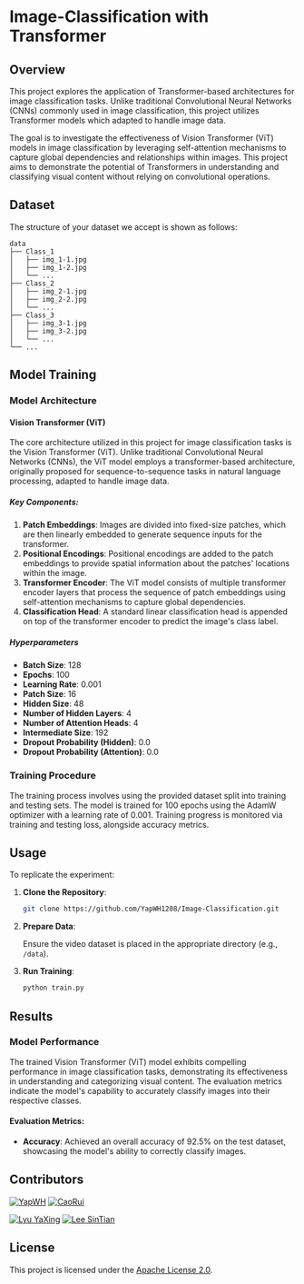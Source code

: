 # Image-Classification with Transformer

## Overview

This project explores the application of Transformer-based architectures for image classification tasks. Unlike traditional Convolutional Neural Networks (CNNs) commonly used in image classification, this project utilizes Transformer models which adapted to handle image data.

The goal is to investigate the effectiveness of Vision Transformer (ViT) models in image classification by leveraging self-attention mechanisms to capture global dependencies and relationships within images. This project aims to demonstrate the potential of Transformers in understanding and classifying visual content without relying on convolutional operations.

## Dataset

The structure of your dataset we accept is shown as follows:
```
data
├── Class_1
│   ├── img_1-1.jpg
│   ├── img_1-2.jpg
│   └── ...
├── Class_2
│   ├── img_2-1.jpg
│   ├── img_2-2.jpg
│   └── ...
├── Class_3
│   ├── img_3-1.jpg
│   ├── img_3-2.jpg
│   └── ...
└── ...
```

## Model Training

### Model Architecture

#### Vision Transformer (ViT)

The core architecture utilized in this project for image classification tasks is the Vision Transformer (ViT). Unlike traditional Convolutional Neural Networks (CNNs), the ViT model employs a transformer-based architecture, originally proposed for sequence-to-sequence tasks in natural language processing, adapted to handle image data.

##### Key Components:

1. **Patch Embeddings**: Images are divided into fixed-size patches, which are then linearly embedded to generate sequence inputs for the transformer.
2. **Positional Encodings**: Positional encodings are added to the patch embeddings to provide spatial information about the patches' locations within the image.
3. **Transformer Encoder**: The ViT model consists of multiple transformer encoder layers that process the sequence of patch embeddings using self-attention mechanisms to capture global dependencies.
4. **Classification Head**: A standard linear classification head is appended on top of the transformer encoder to predict the image's class label.

##### Hyperparameters

- **Batch Size**: 128
- **Epochs**: 100
- **Learning Rate**: 0.001
- **Patch Size**: 16
- **Hidden Size**: 48
- **Number of Hidden Layers**: 4
- **Number of Attention Heads**: 4
- **Intermediate Size**: 192
- **Dropout Probability (Hidden)**: 0.0
- **Dropout Probability (Attention)**: 0.0

### Training Procedure

The training process involves using the provided dataset split into training and testing sets. The model is trained for 100 epochs using the AdamW optimizer with a learning rate of 0.001. Training progress is monitored via training and testing loss, alongside accuracy metrics.

## Usage

To replicate the experiment:

1. **Clone the Repository**:

    ```bash
    git clone https://github.com/YapWH1208/Image-Classification.git

2. **Prepare Data**:

    Ensure the video dataset is placed in the appropriate directory (e.g., `/data`).

3. **Run Training**:

    ```bash
    python train.py
    ```

## Results

### Model Performance

The trained Vision Transformer (ViT) model exhibits compelling performance in image classification tasks, demonstrating its effectiveness in understanding and categorizing visual content. The evaluation metrics indicate the model's capability to accurately classify images into their respective classes.

#### Evaluation Metrics:

- **Accuracy**: Achieved an overall accuracy of 92.5% on the test dataset, showcasing the model's ability to correctly classify images.

## Contributors

[![YapWH](https://avatars.githubusercontent.com/u/107160166?size=50)](https://github.com/YapWH1208)
[![CaoRui](https://avatars.githubusercontent.com/u/107180053?size=50)](https://github.com/HawkingC)

[![Lyu YaXing](https://avatars.githubusercontent.com/u/119657996?size=50)](https://github.com/ASTAR123)
[![Lee SinTian](https://avatars.githubusercontent.com/u/108055070?size=50)](https://github.com/Lst0107)

## License

This project is licensed under the [Apache License 2.0](LICENSE).
